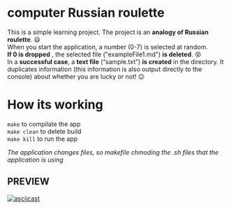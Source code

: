 # computer Russian roulette #
This is a simple learning project.
The project is an **analogy of Russian roulette**. :smiley:  
When you start the application, a number (0-7) is selected at random.   
**If 0 is dropped** , the selected file ("exampleFile1.md") **is deleted**. :dizzy_face:  
In a **successful case**, a **text file** (“sample.txt”) **is created** in the directory. It duplicates information (this information is also output directly to the console) about whether you are lucky or not! :wink:

# How its working #
`make` to compilate the app  
`make clean` to delete build  
`make kill` to run the app   

_The application changes files, so makefile chmoding the .sh files that the application is using_ 

## PREVIEW ##
[![asciicast](https://asciinema.org/a/kZhNBBoSHdUCeF3p8LxfyB8B0.svg)](https://asciinema.org/a/kZhNBBoSHdUCeF3p8LxfyB8B0)
